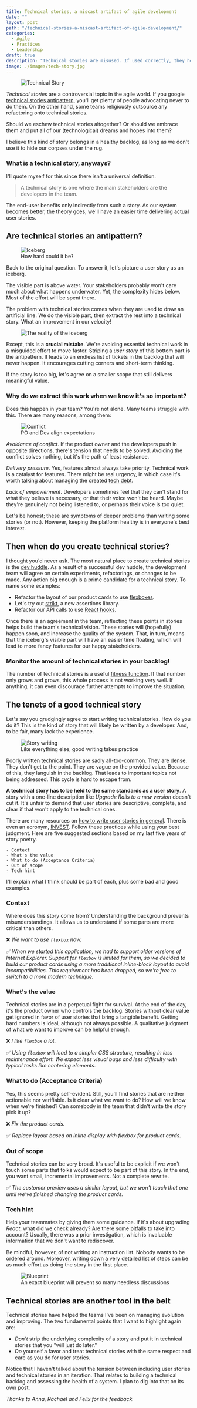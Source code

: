 ```yaml
---
title: Technical stories, a miscast artifact of agile development
date: ""
layout: post
path: "/technical-stories-a-miscast-artifact-of-agile-development/"
categories:
  - Agile
  - Practices
  - Leadership
draft: true
description: "Technical stories are misused. If used correctly, they help shape the technical vision. If not, they just enable skipping essential work"
image: ./images/tech-story.jpg
---
```


<figure class="figure figure--left">
  <img src="./images/tech-story.jpg" alt="Technical Story" />
</figure>

_Technical stories_ are a controversial topic in the agile world. If you google [technical stories antipattern](https://www.google.com/search?q=technical+stories+antipattern), you'll get plenty of people advocating never to do them. On the other hand, some teams religiously outsource any refactoring onto technical stories.

Should we eschew technical stories altogether? Or should we embrace them and put all of our (technological) dreams and hopes into them?

I believe this kind of story belongs in a healthy backlog, as long as we don't use it to hide our corpses under the rug.

### What is a technical story, anyways?

I'll quote myself for this since there isn't a universal definition.

> A technical story is one where the main stakeholders are the developers in the team.

The end-user benefits only indirectly from such a story. As our system becomes better, the theory goes, we'll have an easier time delivering actual user stories.

## Are technical stories an antipattern?

<figure class="figure figure--right">
  <img src="./images/iceberg.jpg" alt="Iceberg" />
  <figcaption class="figure__caption">
  How hard could it be?
  </figcaption>
</figure>

Back to the original question. To answer it, let's picture a user story as an iceberg.

The visible part is above water. Your stakeholders probably won't care much about what happens underwater. Yet, the complexity hides below. Most of the effort will be spent there.

The problem with technical stories comes when they are used to draw an artificial line. We do the visible part, then extract the rest into a technical story. What an improvement in our velocity!

<figure class="figure">
  <img src="./images/iceberg-reality.png" alt="The reality of the iceberg" />
</figure>

Except, this is a **crucial mistake**. We're avoiding essential technical work in a misguided effort to move faster. Striping a _user story_ of this bottom part **is** the antipattern. It leads to an endless list of tickets in the backlog that will never happen. It encourages cutting corners and short-term thinking.

If the story is too big, let's agree on a smaller scope that still delivers meaningful value.

### Why do we extract this work when we know it's so important?

Does this happen in your team? You're not alone. Many teams struggle with this. There are many reasons, among them:

<figure class="figure figure--left">
  <img src="./images/conflict.jpg" alt="Conflict" />
  <figcaption class="figure__caption">
  PO and Dev align expectations
  </figcaption>
</figure>

_Avoidance of conflict_. If the product owner and the developers push in opposite directions, there's tension that needs to be solved. Avoiding the conflict solves nothing, but it's the path of least resistance.

_Delivery pressure_. Yes, features almost always take priority. Technical work is a catalyst for features. There might be real urgency, in which case it's worth talking about managing the created [tech debt](https://martinfowler.com/bliki/TechnicalDebt.html).

_Lack of empowerment_. Developers sometimes feel that they can't stand for what they believe is necessary, or that their voice won't be heard. Maybe they're genuinely not being listened to, or perhaps their voice is too quiet.

Let's be honest; these are symptoms of deeper problems than writing some stories (or not). However, keeping the platform healthy is in everyone's best interest.

## Then when **do you** create technical stories?

I thought you'd never ask. The most natural place to create technical stories is the [dev huddle](../dev-huddle-as-a-tool-to-achieve-alignment-among-developers/). As a result of a successful dev huddle, the development team will agree on certain experiments, refactorings, or changes to be made. Any action big enough is a prime candidate for a technical story. To name some examples:

- Refactor the layout of our product cards to use [flexboxes](https://css-tricks.com/snippets/css/a-guide-to-flexbox/).
- Let's try out [strikt](https://strikt.io/), a new assertions library.
- Refactor our API calls to use [React hooks](https://reactjs.org/docs/hooks-intro.html).

Once there is an agreement in the team, reflecting these points in stories helps build the team's technical vision. These stories will (hopefully) happen soon, and increase the quality of the system. That, in turn, means that the iceberg's visible part will have an easier time floating, which will lead to more fancy features for our happy stakeholders.

### Monitor the amount of technical stories in your backlog!

The number of technical stories is a useful [fitness function](https://www.thoughtworks.com/radar/techniques/architectural-fitness-function). If that number only grows and grows, this whole process is not working very well. If anything, it can even discourage further attempts to improve the situation.

## The tenets of a good technical story

Let's say you grudgingly agree to start writing technical stories. How do you do it? This is the kind of story that will likely be written by a developer. And, to be fair, many lack the experience.

<figure class="figure figure--right">
  <img src="./images/story.jpg" alt="Story writing" />
  <figcaption class="figure__caption">
  Like everything else, good writing takes practice
  </figcaption>
</figure>

Poorly written technical stories are sadly all-too-common. They are dense. They don't get to the point. They are vague on the provided value. Because of this, they languish in the backlog. That leads to important topics not being addressed. This cycle is hard to escape from.

**A technical story has to be held to the same standards as a user story**. A story with a one-line description like _Upgrade Rails to a new version_ doesn't cut it. It's unfair to demand that user stories are descriptive, complete, and clear if that won't apply to the technical ones.

There are many resources on [how to write user stories in general](https://www.mountaingoatsoftware.com/books/user-stories-applied). There is even an acronym, [INVEST](https://www.agilealliance.org/glossary/invest). Follow these practices while using your best judgment. Here are five suggested sections based on my last five years of story poetry.

    - Context
    - What's the value
    - What to do (Acceptance Criteria)
    - Out of scope
    - Tech hint
    
I'll explain what I think should be part of each, plus some bad and good examples.

### Context

Where does this story come from? Understanding the background prevents misunderstandings. It allows us to understand if some parts are more critical than others.

 ❌ _We want to use `flexbox` now._

 ✅ _When we started this application, we had to support older versions of Internet Explorer. Support for `flexbox` is limited for them, so we decided to build our product cards using a more traditional inline-block layout to avoid incompatibilities. This requirement has been dropped, so we're free to switch to a more modern technique._

### What's the value

Technical stories are in a perpetual fight for survival. At the end of the day, it's the product owner who controls the backlog. Stories without clear value get ignored in favor of user stories that bring a tangible benefit. Getting hard numbers is ideal, although not always possible. A qualitative judgment of what we want to improve can be helpful enough.

 ❌ _I like `flexbox` a lot._

 ✅ _Using `flexbox` will lead to a simpler CSS structure, resulting in less maintenance effort. We expect less visual bugs and less difficulty with typical tasks like centering elements._

### What to do (Acceptance Criteria)

Yes, this seems pretty self-evident. Still, you'll find stories that are neither actionable nor verifiable. Is it clear what we want to do? How will we know when we're finished? Can somebody in the team that didn't write the story pick it up?

 ❌ _Fix the product cards._

 ✅ _Replace layout based on inline display with flexbox for product cards._
 
### Out of scope

Technical stories can be very broad. It's useful to be explicit if we won't touch some parts that folks would expect to be part of this story. In the end, you want small, incremental improvements. Not a complete rewrite.

 ✅ _The customer preview uses a similar layout, but we won't touch that one until we've finished changing the product cards._

### Tech hint

Help your teammates by giving them some guidance. If it's about upgrading _React_, what did we check already? Are there some pitfalls to take into account? Usually, there was a prior investigation, which is invaluable information that we don't want to rediscover. 

Be mindful, however, of not writing an instruction list. Nobody wants to be ordered around. Moreover, writing down a very detailed list of steps can be as much effort as doing the story in the first place.

<figure class="figure">
  <img src="./images/blueprint.jpg" alt="Blueprint" />
  <figcaption class="figure__caption">
  An exact blueprint will prevent so many needless discussions
  </figcaption>
</figure>

## Technical stories are another tool in the belt

Technical stories have helped the teams I've been on managing evolution and improving. The two fundamental points that I want to highlight again are:

- _Don't_ strip the underlying complexity of a story and put it in technical stories that you "will just do later."
- _Do_ yourself a favor and treat technical stories with the same respect and care as you do for user stories.

Notice that I haven't talked about the tension between including user stories and technical stories in an iteration. That relates to building a technical backlog and assessing the health of a system. I plan to dig into that on its own post.

*Thanks to Anna, Rachael and Felix for the feedback.*

